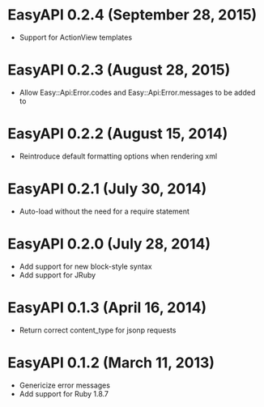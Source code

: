 # EasyAPI 0.2.4 (September 28, 2015) #

* Support for ActionView templates

# EasyAPI 0.2.3 (August 28, 2015) #

* Allow Easy::Api:Error.codes and Easy::Api:Error.messages to be added to

# EasyAPI 0.2.2 (August 15, 2014) #

* Reintroduce default formatting options when rendering xml

# EasyAPI 0.2.1 (July 30, 2014) #

* Auto-load without the need for a require statement

# EasyAPI 0.2.0 (July 28, 2014) #

* Add support for new block-style syntax
* Add support for JRuby

# EasyAPI 0.1.3 (April 16, 2014) #

* Return correct content_type for jsonp requests

# EasyAPI 0.1.2 (March 11, 2013) #

* Genericize error messages
* Add support for Ruby 1.8.7

